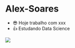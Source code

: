 # Alex-Soares

- 😎 Hoje trabalho com xxx
- 👍 Estudando Data Science

 <picture>
  <source
    srcset="https://github-readme-stats.vercel.app/api?username=alextsoaresst&show_icons=true&theme=dark"
    media="(prefers-color-scheme: dark)"
  />
  <source
    srcset="https://github-readme-stats.vercel.app/api?username=alextsoaresst&show_icons=true"
    media="(prefers-color-scheme: light), (prefers-color-scheme: no-preference)"
  />
  <img src="https://github-readme-stats.vercel.app/api?username=alextsoaresst&show_icons=true" />
</picture>
